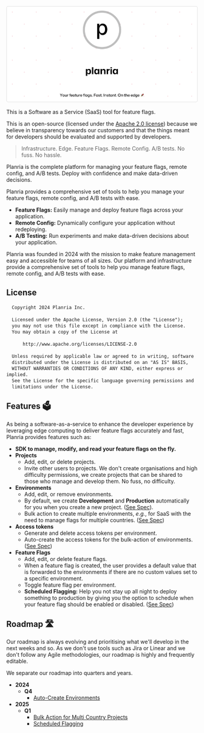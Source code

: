 <p align="center">
  <img width="1000" src="./docs/assets/open-graph/planria.png" alt="planria logo" />
</p>

This is a Software as a Service (SaaS) tool for feature flags.

This is an open-source (licensed under the [Apache 2.0 license](./LICENSE)) because we believe in
transparency towards our customers and that the things meant for developers should be evaluated
and supported by developers.

> Infrastructure. Edge. Feature Flags. Remote Config.
> A/B tests. No fuss. No hassle.

Planria is the complete platform for managing your feature flags, remote config,
and A/B tests. Deploy with confidence and make data-driven decisions.

Planria provides a comprehensive set of tools to help you manage your feature flags,
remote config, and A/B tests with ease.

- **Feature Flags:** Easily manage and deploy feature flags across your application.
- **Remote Config:** Dynamically configure your application without redeploying.
- **A/B Testing:** Run experiments and make data-driven decisions about your application.

Planria was founded in 2024 with the mission to make feature management easy and accessible
for teams of all sizes. Our platform and infrastructure provide a comprehensive set of tools
to help you manage feature flags, remote config, and A/B tests with ease.

## License

```
  Copyright 2024 Planria Inc.

  Licensed under the Apache License, Version 2.0 (the "License");
  you may not use this file except in compliance with the License.
  You may obtain a copy of the License at

      http://www.apache.org/licenses/LICENSE-2.0

  Unless required by applicable law or agreed to in writing, software
  distributed under the License is distributed on an "AS IS" BASIS,
  WITHOUT WARRANTIES OR CONDITIONS OF ANY KIND, either express or implied.
  See the License for the specific language governing permissions and
  limitations under the License.
```

## Features 🗳️

As being a software-as-a-service to enhance the developer experience by leveraging edge computing
to deliver feature flags accurately and fast, Planria provides features such as:

- **SDK to manage, modify, and read your feature flags on the fly.**
- **Projects**
  - Add, edit, or delete projects.
  - Invite other users to projects. We don't create organisations and high difficulty permissions, 
  we create projects that can be shared to those who manage and develop them. No fuss, no difficulty.
- **Environments**
  - Add, edit, or remove environments. 
  - By default, we create **Development** and **Production** automatically for you when 
  you create a new project. ([See Spec](./docs/roadmap/2024/Q4/Auto-Create%20Environments.md)).
  - Bulk action to create multiple environments, _e.g._, for SaaS with the need to manage flags for
  multiple countries. ([See Spec](./docs/roadmap/2025/Q1/Bulk%20Action%20for%20Multi%20Country%20Projects.md))
- **Access tokens**
  - Generate and delete access tokens per environment.
  - Auto-create the access tokens for the bulk-action of environments. ([See Spec](./docs/roadmap/2025/Q1/Bulk%20Action%20for%20Multi%20Country%20Projects.md))
- **Feature Flags**
  - Add, edit, or delete feature flags.
  - When a feature flag is created, the user provides a default value that is forwarded to the environments
  if there are no custom values set to a specific environment.
  - Toggle feature flag per environment.
  - **Scheduled Flagging:** Help you not stay up all night to deploy something to production by 
  giving you the option to schedule when your feature flag should be enabled or disabled. ([See Spec](./docs/roadmap/2025/Q1/Scheduled%20Flagging.md))

## Roadmap 🛣️

Our roadmap is always evolving and prioritising what we'll develop in the next weeks and so. 
As we don't use tools such as Jira or Linear and we don't follow any Agile methodologies, 
our roadmap is highly and frequently editable.

We separate our roadmap into quarters and years.

- **2024**
  - **Q4**
    - [Auto-Create Environments](./docs/roadmap/2024/Q4/Auto-Create%20Environments.md)
- **2025**
  - **Q1**
    - [Bulk Action for Multi Country Projects](./docs/roadmap/2025/Q1/Bulk%20Action%20for%20Multi%20Country%20Projects.md)
    - [Scheduled Flagging](./docs/roadmap/2025/Q1/Scheduled%20Flagging.md)